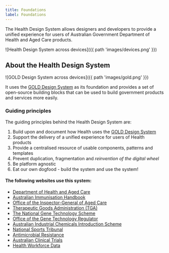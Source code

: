 ```yaml
---
title: Foundations
label: Foundations
---
```







<p class="highlight">The Health Design System allows designers and developers to provide a unified experience for users of Australian Government Department of Health and Aged Care products.</p>

![Health Design System across devices]({{ path 'images/devices.png' }})

## About the Health Design System

![GOLD Design System across devices]({{ path 'images/gold.png' }})

It uses the [GOLD Design System](https://gold.designsystemau.org/) as its foundation and provides a set of open-source building blocks that can be used to build government products and services more easily.

### Guiding principles

The guiding principles behind the Health Design System are:

1. Build upon and document how Health uses the [GOLD Design System](https://gold.designsystemau.org/)
2. Support the delivery of a unified experience for users of Health products
3. Provide a centralised resource of usable components, patterns and templates
4. Prevent duplication, fragmentation and _reinvention of the digital wheel_
5. Be platform agnostic
6. Eat our own dogfood - build the system and use the system!

#### The following websites use this system:

- [Department of Health and Aged Care](https://www.health.gov.au/)
- [Australian Immunisation Handbook](https://immunisationhandbook.health.gov.au/)
- [Office of the Inspector-General of Aged Care](https://www.igac.gov.au/)
- [Therapeutic Goods Administration (TGA)](https://www.tga.gov.au/)
- [The National Gene Technology Scheme](https://www.genetechnology.gov.au/)
- [Office of the Gene Technology Regulator](https://www.ogtr.gov.au/)
- [Australian Industrial Chemicals Introduction Scheme](https://www.industrialchemicals.gov.au/)
- [National Sports Tribunal](https://www.nationalsportstribunal.gov.au/)
- [Antimicrobial Resistance](https://www.amr.gov.au/)
- [Australian Clinical Trials](https://www.australianclinicaltrials.gov.au/)
- [Health Workforce Data](https://hwd.health.gov.au/)
